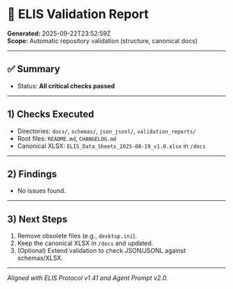 # 📑 ELIS Validation Report
**Generated:** 2025-09-22T23:52:59Z  
**Scope:** Automatic repository validation (structure, canonical docs)

---

## ✅ Summary
- Status: **All critical checks passed**

---

## 1) Checks Executed
- Directories: `docs/`, `schemas/`, `json_jsonl/`, `validation_reports/`
- Root files: `README.md`, `CHANGELOG.md`
- Canonical XLSX: `ELIS_Data_Sheets_2025-08-19_v1.0.xlsx` in `/docs`

---

## 2) Findings
- No issues found.

---

## 3) Next Steps
1. Remove obsolete files (e.g., `desktop.ini`).
2. Keep the canonical XLSX in `/docs` and updated.
3. (Optional) Extend validation to check JSON/JSONL against schemas/XLSX.

---

*Aligned with ELIS Protocol v1.41 and Agent Prompt v2.0.*
